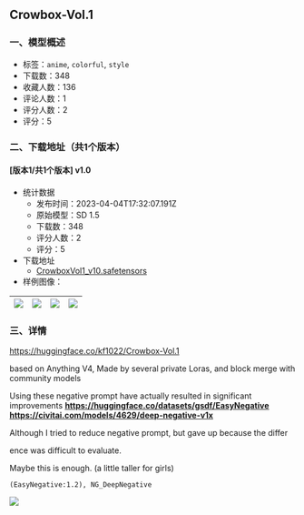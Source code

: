 ##  Crowbox-Vol.1 
### 一、模型概述

- 标签：`anime`, `colorful`, `style`
- 下载数：348
- 收藏人数：136
- 评论人数：1
- 评分人数：2
- 评分：5

### 二、下载地址（共1个版本）

#### [版本1/共1个版本] v1.0

- 统计数据
  - 发布时间：2023-04-04T17:32:07.191Z
  - 原始模型：SD 1.5
  - 下载数：348
  - 评分人数：2
  - 评分：5
- 下载地址
  - [CrowboxVol1_v10.safetensors](https://civitai.com/api/download/models/36204)
- 样例图像：

| <img src="https://image.civitai.com/xG1nkqKTMzGDvpLrqFT7WA/7fffea77-5ebd-45cb-cae4-bf1ddfa88900/width=450/423027.jpeg" /> | <img src="https://image.civitai.com/xG1nkqKTMzGDvpLrqFT7WA/43d8dc83-e067-4fbf-0c6c-ca0818811600/width=450/423031.jpeg" /> | <img src="https://image.civitai.com/xG1nkqKTMzGDvpLrqFT7WA/e5f5e647-b93b-4cc2-d3c7-e71913d6ae00/width=450/423033.jpeg" /> | <img src="https://image.civitai.com/xG1nkqKTMzGDvpLrqFT7WA/4a3e987f-1405-4770-34fe-957e43664a00/width=450/423035.jpeg" /> |
| ---- | ---- | ---- | ---- |


### 三、详情
<p><a target="_blank" rel="ugc" href="https://huggingface.co/kf1022/Crowbox-Vol.1">https://huggingface.co/kf1022/Crowbox-Vol.1</a></p><p>based on Anything V4, Made by several private Loras, and block merge with community models</p><p>Using these negative prompt have actually resulted in significant improvements <a target="_blank" rel="ugc" href="https://huggingface.co/datasets/gsdf/EasyNegative￼https://civitai.com/models/4629/deep-negative-v1x"><strong><u>https://huggingface.co/datasets/gsdf/EasyNegative</u></strong><br /><strong><u>https://civitai.com/models/4629/deep-negative-v1x</u></strong></a></p><p>Although I tried to reduce negative prompt, but gave up because the differ</p><p>ence was difficult to evaluate.</p><p>Maybe this is enough. (a little taller for girls)</p><pre><code>(EasyNegative:1.2), NG_DeepNegative</code></pre><img src="https://imagecache.civitai.com/xG1nkqKTMzGDvpLrqFT7WA/25fa4fa3-9aa9-40ae-03ae-853a1b320c00/width=525/25fa4fa3-9aa9-40ae-03ae-853a1b320c00" />